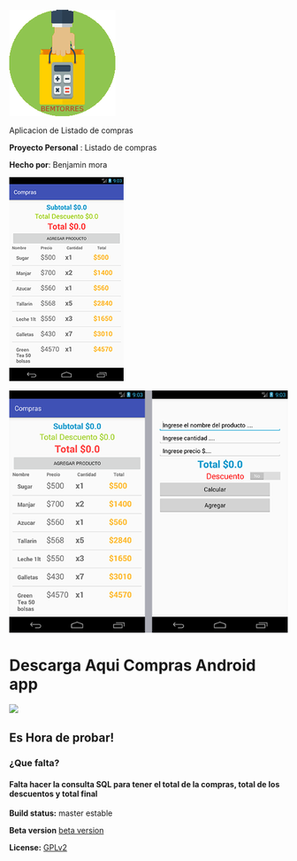 ![Logo](https://github.com/bemtorres/bemtorres.github.io/blob/master/assets/imagen/comprasapp.png)

Aplicacion de Listado de compras

**Proyecto Personal** : Listado de compras

**Hecho por**: Benjamin mora


![](https://github.com/bemtorres/bemtorres.github.io/blob/master/assets/imagen/1.png)

![Logo](https://github.com/bemtorres/bemtorres.github.io/blob/master/assets/imagen/3.png)

# Descarga Aqui Compras Android app

[![](https://owncloud.org/wp-content/themes/owncloudorgnew/assets/img/clients/buttons/googleplay.png)](https://www.dropbox.com/sh/vimk00gcuc71e39/AAAOfvFHyL43uz-DK-2dY5Nra?dl=0)


## Es Hora de probar!



### ¿Que falta?
#### Falta hacer la consulta SQL para tener el total de la compras, total de los descuentos y total final


**Build status:** master estable

**Beta version** [beta version](https://github.com/bemtorres/ComprasAppAndroid/blob/master/ComprasOficial.apk)

**License:** [GPLv2](https://github.com/owncloud/android/blob/master/LICENSE.txt)
